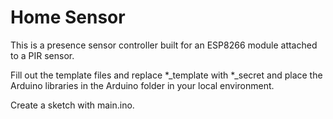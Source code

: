 # Home Sensor

This is a presence sensor controller built for an ESP8266 module attached to a PIR sensor.

Fill out the template files and replace *_template with *_secret and place the Arduino libraries in the Arduino folder
in your local environment.

Create a sketch with main.ino.